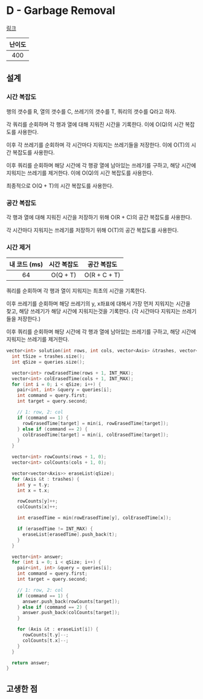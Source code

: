# D - Garbage Removal

[링크](https://atcoder.jp/contests/abc406/tasks/abc406_d)

| 난이도 |
| :----: |
|  400   |

## 설계

### 시간 복잡도

행의 갯수를 R, 열의 갯수를 C, 쓰레기의 갯수를 T, 쿼리의 갯수를 Q라고 하자.

각 쿼리를 순회하며 각 행과 열에 대해 지워진 시간을 기록한다. 이에 O(Q)의 시간 복잡도를 사용한다.

이후 각 쓰레기를 순회하며 각 시간마다 지워지는 쓰레기들을 저장한다. 이에 O(T)의 시간 복잡도를 사용한다.

이후 쿼리를 순회하며 해당 시간에 각 행광 열에 남아있는 쓰레기를 구하고, 해당 시간에 지워지는 쓰레기를 제거한다. 이에 O(Q)의 시간 복잡도를 사용한다.

최종적으로 O(Q + T)의 시간 복잡도를 사용한다.

### 공간 복잡도

각 행과 열에 대해 지워진 시간을 저장하기 위해 O(R + C)의 공간 복잡도를 사용한다.

각 시간마다 지워지는 쓰레기를 저장하기 위해 O(T)의 공간 복잡도를 사용한다.

### 시간 제거

| 내 코드 (ms) | 시간 복잡도 | 공간 복잡도  |
| :----------: | :---------: | :----------: |
|      64      |  O(Q + T)   | O(R + C + T) |

쿼리를 순회하며 각 행과 열이 지워지는 최초의 시간을 기록한다.

이후 쓰레기를 순회하며 해당 쓰레기의 y, x좌표에 대해서 가장 먼저 지워지는 시간을 찾고, 해당 쓰레기가 해당 시간에 지워지는것을 기록한다. (각 시간마다 지워지는 쓰레기들을 저장한다.)

이후 쿼리를 순회하며 해당 시간에 각 행과 열에 남아있는 쓰레기를 구하고, 해당 시간에 지워지는 쓰레기를 제거한다.

```cpp
vector<int> solution(int rows, int cols, vector<Axis> &trashes, vector<pair<int, int>> &queries) {
  int tSize = trashes.size();
  int qSize = queries.size();

  vector<int> rowErasedTime(rows + 1, INT_MAX);
  vector<int> colErasedTime(cols + 1, INT_MAX);
  for (int i = 0; i < qSize; i++) {
    pair<int, int> &query = queries[i];
    int command = query.first;
    int target = query.second;

    // 1: row, 2: col
    if (command == 1) {
      rowErasedTime[target] = min(i, rowErasedTime[target]);
    } else if (command == 2) {
      colErasedTime[target] = min(i, colErasedTime[target]);
    }
  }

  vector<int> rowCounts(rows + 1, 0);
  vector<int> colCounts(cols + 1, 0);

  vector<vector<Axis>> eraseList(qSize);
  for (Axis &t : trashes) {
    int y = t.y;
    int x = t.x;

    rowCounts[y]++;
    colCounts[x]++;

    int erasedTime = min(rowErasedTime[y], colErasedTime[x]);

    if (erasedTime != INT_MAX) {
      eraseList[erasedTime].push_back(t);
    }
  }

  vector<int> answer;
  for (int i = 0; i < qSize; i++) {
    pair<int, int> &query = queries[i];
    int command = query.first;
    int target = query.second;

    // 1: row, 2: col
    if (command == 1) {
      answer.push_back(rowCounts[target]);
    } else if (command == 2) {
      answer.push_back(colCounts[target]);
    }

    for (Axis &t : eraseList[i]) {
      rowCounts[t.y]--;
      colCounts[t.x]--;
    }
  }

  return answer;
}
```

## 고생한 점
